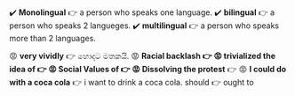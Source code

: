 ✔️ **Monolingual**  👉 a person who speaks one language.
✔️ **bilingual**          👉 a person who speaks 2 langueges.
✔️ **multilingual**    👉 a person who speaks more than 2 languages.

😡 **very vividly**                            👉 හොදට මතකයි.
😡 **Racial backlash                      👉
😡 trivialized the idea of             👉
😡 Social Values of                     👉
😡 Dissolving the protest**            👉 
😡 **I could do with a coca cola**    👉  i want to drink a coca cola.
should 👉 ought to 